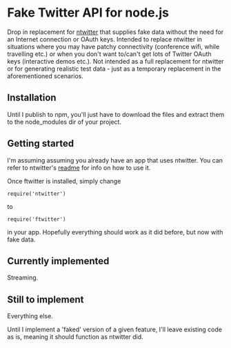 Fake Twitter API for node.js
===========================================

Drop in replacement for [ntwitter](http://github.com/AvianFlu/ntwitter) that supplies fake data without the need for an Internet connection or OAuth keys. Intended to replace ntwitter in situations where you may have patchy connectivity (conference wifi, while travelling etc.) or when you don't want to/can't get lots of Twitter OAuth keys (interactive demos etc.). Not intended as a full replacement for ntwitter or for generating realistic test data - just as a temporary replacement in the aforementioned scenarios.

## Installation

Until I publish to npm, you'll just have to download the files and extract them to the node_modules dir of your project.

## Getting started

I'm assuming assuming you already have an app that uses ntwitter. You can refer to ntwitter's [readme](https://github.com/AvianFlu/ntwitter/blob/master/README.md) for info on how to use it.

Once ftwitter is installed, simply change

```
require('ntwitter')
```

to 

```
require('ftwitter')
```

in your app. Hopefully everything should work as it did before, but now with fake data.

## Currently implemented

Streaming.

## Still to implement

Everything else.

Until I implement a 'faked' version of a given feature, I'll leave existing code as is, meaning it should function as ntwitter did.

